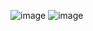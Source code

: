 ![image](https://user-images.githubusercontent.com/68144687/163666660-b3195722-9579-4478-be20-0311884c0f21.png)
![image](https://user-images.githubusercontent.com/68144687/163666666-2045c370-d92e-40ee-87a9-87df9574e64e.png)
